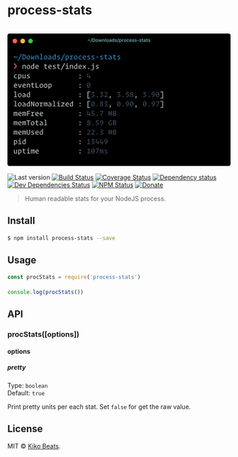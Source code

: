 # process-stats

<p align="center">
  <br>
  <img src="demo.png" alt="process-stats">
  <br>
</p>

![Last version](https://img.shields.io/github/tag/Kikobeats/process-stats.svg?style=flat-square)
[![Build Status](https://img.shields.io/travis/Kikobeats/process-stats/master.svg?style=flat-square)](https://travis-ci.org/Kikobeats/process-stats)
[![Coverage Status](https://img.shields.io/coveralls/Kikobeats/process-stats.svg?style=flat-square)](https://coveralls.io/github/Kikobeats/process-stats)
[![Dependency status](https://img.shields.io/david/Kikobeats/process-stats.svg?style=flat-square)](https://david-dm.org/Kikobeats/process-stats)
[![Dev Dependencies Status](https://img.shields.io/david/dev/Kikobeats/process-stats.svg?style=flat-square)](https://david-dm.org/Kikobeats/process-stats#info=devDependencies)
[![NPM Status](https://img.shields.io/npm/dm/process-stats.svg?style=flat-square)](https://www.npmjs.org/package/process-stats)
[![Donate](https://img.shields.io/badge/donate-paypal-blue.svg?style=flat-square)](https://paypal.me/Kikobeats)

> Human readable stats for your NodeJS process.

## Install

```bash
$ npm install process-stats --save
```

## Usage

```js
const procStats = require('process-stats')

console.log(procStats())
```

## API

### procStats([options])

#### options

##### pretty

Type: `boolean`<br>
Default: `true`

Print pretty units per each stat. Set `false` for get the raw value.

## License

MIT © [Kiko Beats](https://github.com/Kikobeats).
